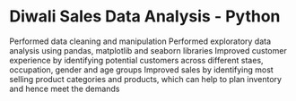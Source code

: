 # Diwali Sales Data Analysis - Python
Performed data cleaning and manipulation
Performed exploratory data analysis using pandas, matplotlib and seaborn libraries
Improved customer experience by identifying potential customers across different staes, occupation, gender and age groups
Improved sales by identifying most selling product categories and products, which can help to plan inventory and hence meet the demands
